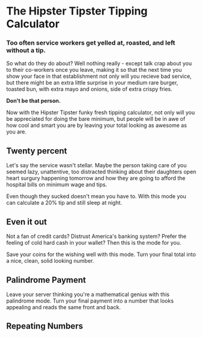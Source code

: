 # The Hipster Tipster Tipping Calculator

### Too often service workers get yelled at, roasted, and left without a tip.
So what do they do about? Well nothing really - except talk crap about you to their co-workers
once you leave, making it so that the next time you show your face in that establishment
not only will you recieve bad service, but there might be an extra little surprise in your
medium rare burger, toasted bun, with extra mayo and onions, side of extra crispy fries.

**Don't be that person.**

Now with the Hipster Tipster funky fresh tipping calculator, not only will you be appreciated
for doing the bare minimum, but people will be in awe of how cool and smart you are by leaving
your total looking as awesome as you are.

## Twenty percent
Let's say the service wasn't stellar. Maybe the person taking care of you seemed lazy, unattentive,
too distracted thinking about their daughters open heart surgury happening tomorrow and how they
are going to afford the hospital bills on minimum wage and tips.

Even though they sucked doesn't mean you have to. With this mode you can calculate a 20% tip and
still sleep at night.

## Even it out
Not a fan of credit cards? Distrust America's banking system? Prefer the feeling of cold hard
cash in your wallet? Then this is the mode for you.

Save your coins for the wishing well with this mode. Turn your final total into a nice, clean, 
solid looking number.

## Palindrome Payment
Leave your server thinking you're a mathematical genius with this palindrome mode. Turn your
final payment into a number that looks appealing and reads the same front and back.

## Repeating Numbers

